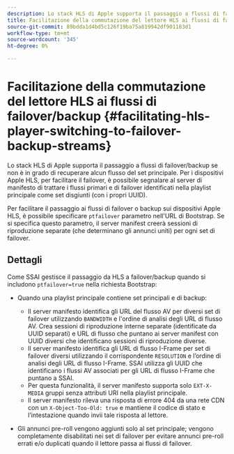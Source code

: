 ```yaml
---
description: Lo stack HLS di Apple supporta il passaggio a flussi di failover/backup se non è in grado di recuperare alcun flusso del set principale. Per i dispositivi Apple HLS, per facilitare il failover, è possibile segnalare al server di manifesto di trattare i flussi primari e di failover identificati nella playlist principale come set disgiunti (con i propri UUID).
title: Facilitazione della commutazione del lettore HLS ai flussi di failover/backup
source-git-commit: 89bdda1d4bd5c126f19ba75a819942df901183d1
workflow-type: tm+mt
source-wordcount: '345'
ht-degree: 0%

---
```



# Facilitazione della commutazione del lettore HLS ai flussi di failover/backup {#facilitating-hls-player-switching-to-failover-backup-streams}

Lo stack HLS di Apple supporta il passaggio a flussi di failover/backup se non è in grado di recuperare alcun flusso del set principale. Per i dispositivi Apple HLS, per facilitare il failover, è possibile segnalare al server di manifesto di trattare i flussi primari e di failover identificati nella playlist principale come set disgiunti (con i propri UUID).

Per facilitare il passaggio ai flussi di failover o backup sui dispositivi Apple HLS, è possibile specificare `ptfailover` parametro nell&#39;URL di Bootstrap. Se si specifica questo parametro, il server manifest creerà sessioni di riproduzione separate (che determinano gli annunci uniti) per ogni set di failover.

## Dettagli

Come SSAI gestisce il passaggio da HLS a failover/backup quando si includono `ptfailover=true` nella richiesta Bootstrap:

* Quando una playlist principale contiene set principali e di backup:

   * Il server manifesto identifica gli URL del flusso AV per diversi set di failover utilizzando `BANDWIDTH` e l&#39;ordine di analisi degli URL di flusso AV. Crea sessioni di riproduzione interne separate (identificate da UUID separati) e URL di flusso che puntano ai server manifest con UUID diversi che identificano sessioni di riproduzione diverse.
   * Il server manifesto identifica gli URL di flusso I-Frame per set di failover diversi utilizzando il corrispondente `RESOLUTION` e l’ordine di analisi degli URL di flusso I-Frame. SSAI utilizza gli UUID che identificano i flussi AV associati per gli URL di flusso I-Frame che puntano a SSAI.
   * Per questa funzionalità, il server manifesto supporta solo `EXT-X-MEDIA` gruppi senza attributi URI nella playlist principale.
   * Il server manifesto rileva una risposta di errore 404 da una rete CDN con un `X-Object-Too-Old: true` e mantiene il codice di stato e l’intestazione quando invii tale risposta al lettore.

* Gli annunci pre-roll vengono aggiunti solo al set principale; vengono completamente disabilitati nei set di failover per evitare annunci pre-roll errati e/o duplicati quando il lettore passa ai flussi di failover.

